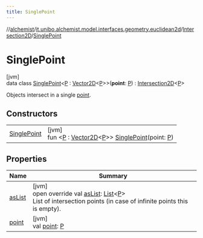 ```yaml
---
title: SinglePoint
---
```

//[alchemist](../../../../index.html)/[it.unibo.alchemist.model.interfaces.geometry.euclidean2d](../../index.html)/[Intersection2D](../index.html)/[SinglePoint](index.html)



# SinglePoint



[jvm]\
data class [SinglePoint](index.html)<[P](index.html) : [Vector2D](../../../it.unibo.alchemist.model.interfaces.geometry/-vector2-d/index.html)<[P](index.html)>>(**point**: [P](index.html)) : [Intersection2D](../index.html)<[P](index.html)> 

Objects intersect in a single [point](point.html).



## Constructors


| | |
|---|---|
| [SinglePoint](-single-point.html) | [jvm]<br>fun <[P](index.html) : [Vector2D](../../../it.unibo.alchemist.model.interfaces.geometry/-vector2-d/index.html)<[P](index.html)>> [SinglePoint](-single-point.html)(point: [P](index.html)) |


## Properties


| Name | Summary |
|---|---|
| [asList](as-list.html) | [jvm]<br>open override val [asList](as-list.html): [List](https://kotlinlang.org/api/latest/jvm/stdlib/kotlin.collections/-list/index.html)<[P](index.html)><br>List of intersection points (in case of infinite points this is empty). |
| [point](point.html) | [jvm]<br>val [point](point.html): [P](index.html) |

